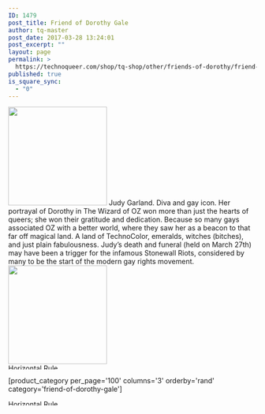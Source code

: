 ```yaml
---
ID: 1479
post_title: Friend of Dorothy Gale
author: tq-master
post_date: 2017-03-28 13:24:01
post_excerpt: ""
layout: page
permalink: >
  https://technoqueer.com/shop/tq-shop/other/friends-of-dorothy/friend-of-dorothy-gale/
published: true
is_square_sync:
  - "0"
---
```

<img class="alignleft size-full wp-image-709" src="https://technoqueer.com/shop/wp-content/uploads/2017/03/btn-friend-of-dorothy-gale.png" alt="" width="200" height="200" />
Judy Garland. Diva and gay icon. Her portrayal of Dorothy in The Wizard of OZ won more than just the hearts of queers; she won their gratitude and dedication. Because so many gays associated OZ with a better world, where they saw her as a beacon to that far off magical land. A land of TechnoColor, emeralds, witches (bitches), and just plain fabulousness. Judy’s death and funeral (held on March 27th) may have been a trigger for the infamous Stonewall Riots, considered by many to be the start of the modern gay rights movement.
<br clear="all">
<a href="https://www.redbubble.com/people/technoqueer/works/14720045-old-friend-of-dorothy?asc=u&c=465006-friends-of-dorothy" target="_blank"><img src="https://technoqueer.com/shop/wp-content/uploads/2017/04/btn-redbubble-1.png" alt="" width="200" height="200" class="aligncenter size-full wp-image-23489" /></a>


<img class="aligncenter size-full wp-image-99" src="https://technoqueer.com/shop/wp-content/uploads/2017/03/Rainbow-HR.jpg" alt="Horizontal Rule" width="800" height="11" />

[product_category per_page='100' columns='3' orderby='rand' category='friend-of-dorothy-gale']

<img class="aligncenter size-full wp-image-99" src="https://technoqueer.com/shop/wp-content/uploads/2017/03/Rainbow-HR.jpg" alt="Horizontal Rule" width="800" height="11" />